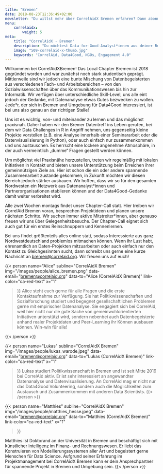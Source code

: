 ```yaml
---
title: "Bremen"
date: 2018-08-23T12:36:49+02:00
newsletter: "Du willst mehr über CorrelAidX Bremen erfahren? Dann abonniere unseren Newsletter!"
menu: 
    correlaidx:
        weight: 5
meta:
    title: "CorrelAidX - Bremen"
    description: "Du möchtest Data-for-Good-Analyst*innen aus deiner Region kennenlernen und zusammen Daten für den guten Zweck nutzen? Mit CorrelAidX bringen wir Data for Good in deine Stadt!"
    image: "509-correlaid-x-thumb.jpg"
    keywords: "CorrelAid, Data4Good, NGOs, Engagement 4.0"
---
```


Willkommen bei CorrelAidXBremen! Das Local Chapter Bremen ist 2018 gegründet worden und war zunächst noch stark studentisch geprägt. Mittlerweile sind wir jedoch eine bunte Mischung von Datenbegeisterten aus verschiedenen Fach- und Arbeitsbereichen – von den Sozialwissenschaften über das Kommunikationswesen bis hin zur Informatik. Wir verfügen über unterschiedliche Skill-Level, uns alle eint jedoch der Gedanke, mit Datenanalyse etwas Gutes bezwecken zu wollen. Jede*r, der sich in Bremen und Umgebung für Data4Good interessiert, ist bei uns also genau an der richtigen Stelle! 

Uns ist es wichtig, von- und miteinander zu lernen und das möglichst praxisnah. Daher haben wir den Bremer Datentreff ins Leben gerufen, bei dem wir Data Challenges in R in Angriff nehmen, uns gegenseitig kleine Projekte vorstellen (z.B. eine Analyse innerhalb einer Seminararbeit oder die Datenvisualisierung in Python), oder auch einfach nur zusammenkommen und uns austauschen. Es herrscht eine lockere angenehme Atmosphäre, in der auch vermeintlich „dumme“ Fragen gestellt werden können. 

Um möglichst viel Praxisnähe herzustellen, treten wir regelmäßig mit lokalen Initiativen in Kontakt und bieten unsere Unterstützung beim Erreichen ihrer gemeinnützigen Ziele an. Hier ist schon die ein oder andere spannende Zusammenarbeit zustande gekommen, in Zukunft möchten wir diesen Bereich jedoch stärker ausbauen. Wir hoffen, dass wir so für den gesamten Nordwesten ein Netzwerk aus Datenanalyst*innen und Partnerorganisationen etablieren können und der Data4Good-Gedanke damit weiter verbreitet wird. 

Alle zwei Wochen montags findet unser Chapter-Call statt. Hier treiben wir CorrelAid Bremen voran, besprechen Projektideen und planen unsere nächsten Schritte. Wir suchen immer aktive Mitstreiter*innen, aber genauso freuen wir uns über Gelegenheitsbesuche. Der Chapter-Call eignet sich auch gut für ein erstes Reinschnuppern und Kennenlernen.

Bei uns findet größtenteils alles online statt, sodass Interessierte aus ganz Nordwestdeutschland problemlos mitmachen können. Wenn ihr Lust habt, ehrenamtlich an Daten-Projekten mitzuarbeiten oder auch einfach nur den Kontakt zu Gleichgesinnten sucht, dann schreibt uns gerne eine kurze Nachricht an [bremen@correlaid.org](mailto:bremen@correlaid.org). Wir freuen uns auf euch! 



{{< person 
    name="Alice"
    subline="CorrelAidX Bremen"
    img="/images/people/alice_bremen.png"
    data-email="bremen@correlaid.org"
    data-to="Alice (CorrelAidX Bremen)"
    link-color="ca-red-text"
    x="1"
>}}
Alice steht euch gerne für alle Fragen und die erste Kontaktaufnahme zur Verfügung. Sie hat Politikwissenschaften und Sozialforschung studiert und begegnet gesellschaftlichen Problemen gerne mit empirischer Datenanalyse. Sie engagiert sich bei CorrelAid, weil hier nicht nur die gute Sache von gemeinwohlorientierten Initiativen unterstützt wird, sondern nebenbei auch Datenbegeisterte anhand realer Projektdaten und Peer-Learning ihr Können ausbauen können. Win-win für alle!


{{< /person >}}


{{< person 
    name="Lukas"
    subline="CorrelAidX Bremen"
    img="/images/people/lukas_warode.jpeg"
    data-email="bremen@correlaid.org"
    data-to="Lukas (CorrelAidX Bremen)"
    link-color="ca-red-text"
    x="1"
>}}
Lukas studiert Politikwissenschaft in Bremen und ist seit Mitte 2019 bei CorrelAid aktiv. Er ist sehr interessiert an angewandter Datenanalyse und Datenvisualisierung. An CorrelAid mag er nicht nur das Data4Good Volunteering, sondern auch die Möglichkeiten zum Austausch und Zusammenkommen mit anderen Data Scientists.
{{< /person >}}

{{< person 
    name="Matthies"
    subline="CorrelAidX Bremen"
    img="/images/people/matthies_hesse.jpeg"
    data-email="bremen@correlaid.org"
    data-to="Matthies (CorrelAidX Bremen)"
    link-color="ca-red-text"
    x="1"
>}}




Matthies ist Doktorand an der Universität in Bremen und beschäftigt sich mit künstlicher Intelligenz im Finanz- und Rechnungswesen. Er liebt das Konstruieren von Modellierungssystemen aller Art und begeistert gerne Menschen für Data Science. Aufgrund seiner Erfahrung im Projektmanagement bei CorrelAidX Bremen kann er dein Ansprechpartner für spannende Projekt in Bremen und Umgebung sein.
{{< /person >}}
